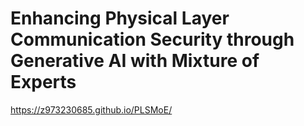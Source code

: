 # Enhancing Physical Layer Communication Security through Generative AI with Mixture of Experts

https://z973230685.github.io/PLSMoE/
